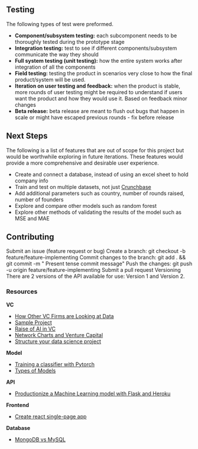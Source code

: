 ## **Testing**

The following types of test were preformed.

- **Component/subsystem testing:** each subcomponent needs to be thoroughly tested during the prototype stage
- **Integration testing:** test to see if different components/subsystem communicate the way they should
- **Full system testing (unit testing):** how the entire system works after integration of all the components
- **Field testing:** testing the product in scenarios very close to how the final product/system will be used.
- **Iteration on user testing and feedback:** when the product is stable, more rounds of user testing might be required to understand if users want the product and how they would use it. Based on feedback minor changes
- **Beta release:** beta release are meant to flush out bugs that happen in scale or might have escaped previous rounds - fix before release


## **Next Steps**

The following is a list of features that are out of scope for this project but would be worthwhile exploring in future
iterations. These features would provide a more comprehensive and desirable user experience.

- Create and connect a database, instead of using an excel sheet to hold company info
- Train and test on multiple datasets, not
  just [Crunchbase](https://www.kaggle.com/arindam235/startup-investments-crunchbase/data)
- Add additional parameters such as country, number of rounds raised, number of founders
- Explore and compare other models such as random forest
- Explore other methods of validating the results of the model such as MSE and MAE

## **Contributing**

Submit an issue (feature request or bug)
Create a branch: git checkout -b feature/feature-implementing Commit changes to the branch: git add . && git commit -m "
Present tense commit message"
Push the changes: git push -u origin feature/feature-implementing Submit a pull request Versioning There are 2 versions
of the API available for use: Version 1 and Version 2.

### **Resources**

**VC**

- [How Other VC Firms are Looking at Data](https://medium.com/hackernoon/winning-by-eating-their-own-dogs-food-83-venture-capital-firms-using-data-ai-proprietary-da92b81b85ef)
- [Sample Project](https://github.com/PlayingNumbers/ds_salary_proj)
- [Raise of AI in VC](https://outsideinsight.com/insights/the-growing-focus-on-artificial-intelligence-in-venture-capital/)
- [Network Charts and Venture Capital](https://towardsdatascience.com/data-science-in-venture-capital-8c13ec0c8458)
- [Structure your data science project](https://www.youtube.com/watch?v=MpF9HENQjDo)

**Model**

- [Training a classifier with Pytorch](https://www.kaggle.com/danieldagnino/training-a-classifier-with-pytorch)
- [Types of Models](https://www.logianalytics.com/predictive-analytics/predictive-algorithms-and-models/)

**API**

- [Productionize a Machine Learning model with Flask and Heroku](https://towardsdatascience.com/productionize-a-machine-learning-model-with-flask-and-heroku-8201260503d2)

**Frontend**

- [Create react single-page app](https://reactjs.org/docs/create-a-new-react-app.html)

**Database**

- [MongoDB vs MySQL](https://www.mongodb.com/compare/mongodb-mysql#:~:text=MySQL%20is%20a%20relational%20database,(SQL)%20for%20database%20access.&text=MongoDB%20is%20a%20NoSQL%20database,data%20as%20JSON%2Dlike%20documents)